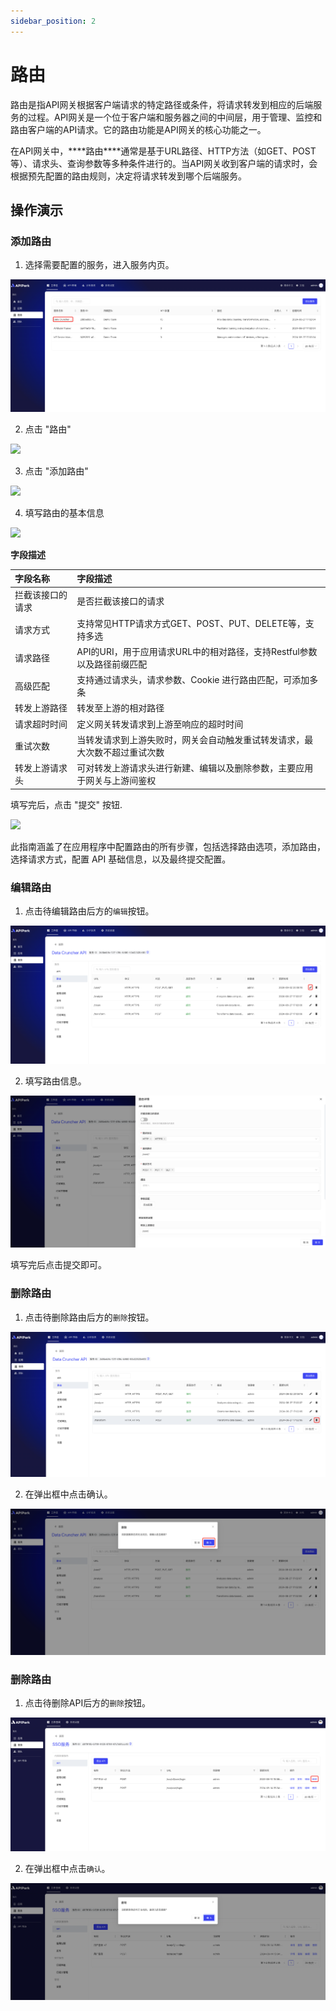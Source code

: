 ```yaml
---
sidebar_position: 2
---
```


# 路由

路由是指API网关根据客户端请求的特定路径或条件，将请求转发到相应的后端服务的过程。API网关是一个位于客户端和服务器之间的中间层，用于管理、监控和路由客户端的API请求。它的路由功能是API网关的核心功能之一。

在API网关中，***\*路由\****通常是基于URL路径、HTTP方法（如GET、POST等）、请求头、查询参数等多种条件进行的。当API网关收到客户端的请求时，会根据预先配置的路由规则，决定将请求转发到哪个后端服务。

## 操作演示
### 添加路由

1. 选择需要配置的服务，进入服务内页。

![](images/2024-09-02/10afbdf7d3f5c8f3e57aa75b2384451ac2b93ce5fb4e8da82485d6161fc97dd7.png)  

2. 点击 "路由"

![](https://static.guidde.com/v0/qg%2FMkAKUo4JcXZlnKeKYxgVcqodAWf2%2FmYae7rodt69i21cWfJ3tNv%2F9BKiEaBNnFL4hPZEfZrLFT_doc.png?alt=media&token=ab5e9d1a-0656-42c2-8258-4dfe0aed8b83)

3. 点击 "添加路由"

![](https://static.guidde.com/v0/qg%2FMkAKUo4JcXZlnKeKYxgVcqodAWf2%2FmYae7rodt69i21cWfJ3tNv%2FinoKzw9iPg9XB6aERNrfEH_doc.png?alt=media&token=1334052c-4fde-44eb-81dd-5699322af903)

4. 填写路由的基本信息

![](https://static.guidde.com/v0/qg%2FMkAKUo4JcXZlnKeKYxgVcqodAWf2%2FmYae7rodt69i21cWfJ3tNv%2FfszwLvMnE9fvs5QHRGn7jT_doc.png?alt=media&token=82196b52-0b21-47e3-9a22-d9e07e26aa7d)

**字段描述**

| 字段名称         | 字段描述                                                     |
| :--------------- | :----------------------------------------------------------- |
| 拦截该接口的请求 | 是否拦截该接口的请求                                         |
| 请求方式         | 支持常见HTTP请求方式GET、POST、PUT、DELETE等，支持多选       |
| 请求路径         | API的URI，用于应用请求URL中的相对路径，支持Restful参数以及路径前缀匹配 |
| 高级匹配         | 支持通过请求头，请求参数、Cookie 进行路由匹配，可添加多条    |
| 转发上游路径     | 转发至上游的相对路径                                         |
| 请求超时时间     | 定义网关转发请求到上游至响应的超时时间                       |
| 重试次数         | 当转发请求到上游失败时，网关会自动触发重试转发请求，最大次数不超过重试次数 |
| 转发上游请求头   | 可对转发上游请求头进行新建、编辑以及删除参数，主要应用于网关与上游间鉴权 |

填写完后，点击 "提交" 按钮.

![](https://static.guidde.com/v0/qg%2FMkAKUo4JcXZlnKeKYxgVcqodAWf2%2FmYae7rodt69i21cWfJ3tNv%2FuRxWf3ZmScCSzci3QsW5ZS_doc.png?alt=media&token=0cf544df-6891-46b9-a22c-7f830c2e8d0d)

此指南涵盖了在应用程序中配置路由的所有步骤，包括选择路由选项，添加路由，选择请求方式，配置 API 基础信息，以及最终提交配置。

### 编辑路由

1. 点击待编辑路由后方的`编辑`按钮。

![](images/2024-09-02/de143af72b4d8d61af26739eececb7364423a14407d68f5e3843032ce1bb1f1a.png)  


2. 填写路由信息。

![](images/2024-09-02/7120cd35f132f67a6b234ee2d1326c41c53f749f5352f7e75c61107be8b401c3.png)  

填写完后点击提交即可。

### 删除路由
1. 点击待删除路由后方的`删除`按钮。

![](images/2024-09-02/0d47484a137f38559a8f423fb3649c88f474138baf1d2abc633e0ac4f211e0dd.png)  

2. 在弹出框中点击确认。

![](images/2024-09-02/ec148b1e3175aa005950b0a440e64c5eadff07c64974ccf87741008da91e8604.png)  




### 删除路由
1. 点击待删除API后方的`删除`按钮。

![](images/2024-08-14/03eddc92ac67816a8f0f6959d272076460112ecef284eb55e7e100921f76374f.png)  

2. 在弹出框中点击`确认`。

![](images/2024-08-14/c8a6a3ef88e166476b267c09389562b403bafefc771f24fb8af89bcf6d365f85.png)  
